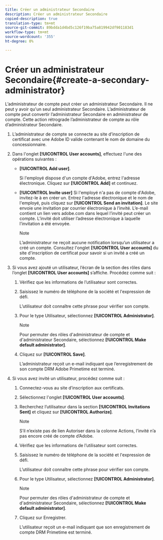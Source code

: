 ```yaml
---
title: Créer un administrateur Secondaire
description: Créer un administrateur Secondaire
copied-description: true
translation-type: tm+mt
source-git-commit: 89bdda1d4bd5c126f19ba75a819942df901183d1
workflow-type: tm+mt
source-wordcount: '355'
ht-degree: 0%

---
```



# Créer un administrateur Secondaire{#create-a-secondary-administrator}

L’administrateur de compte peut créer un administrateur Secondaire. Il ne peut y avoir qu&#39;un seul administrateur Secondaire. L’administrateur de compte peut convertir l’administrateur Secondaire en administrateur de compte. Cette action rétrograde l’administrateur de compte au rôle d’administrateur Secondaire.

1. L’administrateur de compte se connecte au site d’inscription de certificat avec une Adobe ID valide contenant le nom de domaine du concessionnaire.
1. Dans l&#39;onglet **[!UICONTROL User accounts]**, effectuez l&#39;une des opérations suivantes :

   * **[!UICONTROL Add user]**.

      Si l&#39;employé dispose d&#39;un compte d&#39;Adobe, entrez l&#39;adresse électronique. Cliquez sur **[!UICONTROL Add]** et continuez.

   * **[!UICONTROL Invite user]** Si l&#39;employé n&#39;a pas de compte d&#39;Adobe, invitez-le à en créer un. Entrez l&#39;adresse électronique et le nom de l&#39;employé, puis cliquez sur **[!UICONTROL Send an invitation]**. Le site envoie une invitation par courrier électronique à l’invité. L’e-mail contient un lien vers adobe.com dans lequel l’invité peut créer un compte. L’invité doit utiliser l’adresse électronique à laquelle l’invitation a été envoyée.

      >[!NOTE]
      >
      >L’administrateur ne reçoit aucune notification lorsqu’un utilisateur a créé un compte. Consultez l&#39;onglet **[!UICONTROL User accounts]** du site d&#39;inscription de certificat pour savoir si un invité a créé un compte.

1. Si vous avez ajouté un utilisateur, l’écran de la section des rôles dans l’onglet **[!UICONTROL User accounts]** s’affiche. Procédez comme suit :

   1. Vérifiez que les informations de l’utilisateur sont correctes.
   1. Saisissez le numéro de téléphone de la société et l&#39;expression de défi.

      L’utilisateur doit connaître cette phrase pour vérifier son compte.
   1. Pour le type Utilisateur, sélectionnez **[!UICONTROL Administrator]**.

      >[!NOTE]
      >
      >Pour permuter des rôles d&#39;administrateur de compte et d&#39;administrateur Secondaire, sélectionnez **[!UICONTROL Make default administrator]**.

   1. Cliquez sur **[!UICONTROL Save]**.

      L’administrateur reçoit un e-mail indiquant que l’enregistrement de son compte DRM Adobe Primetime est terminé.

1. Si vous avez invité un utilisateur, procédez comme suit :

   1. Connectez-vous au site d’inscription aux certificats.
   1. Sélectionnez l&#39;onglet **[!UICONTROL User accounts]**.
   1. Recherchez l’utilisateur dans la section **[!UICONTROL Invitations Sent]** et cliquez sur **[!UICONTROL Authorize]**.

      >[!NOTE]
      >
      >S’il n’existe pas de lien Autoriser dans la colonne Actions, l’invité n’a pas encore créé de compte d’Adobe.

   1. Vérifiez que les informations de l’utilisateur sont correctes.
   1. Saisissez le numéro de téléphone de la société et l&#39;expression de défi.

      L’utilisateur doit connaître cette phrase pour vérifier son compte.
   1. Pour le type Utilisateur, sélectionnez **[!UICONTROL Administrator]**.

      >[!NOTE]
      >
      >Pour permuter des rôles d&#39;administrateur de compte et d&#39;administrateur Secondaire, sélectionnez **[!UICONTROL Make default administrator]**.

   1. Cliquez sur Enregistrer.

      L’utilisateur reçoit un e-mail indiquant que son enregistrement de compte DRM Primetime est terminé.

